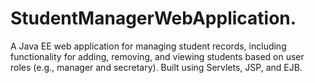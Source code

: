 # StudentManagerWebApplication.
A Java EE web application for managing student records, including functionality for adding, removing, and viewing students based on user roles (e.g., manager and secretary). Built using Servlets, JSP, and EJB.
